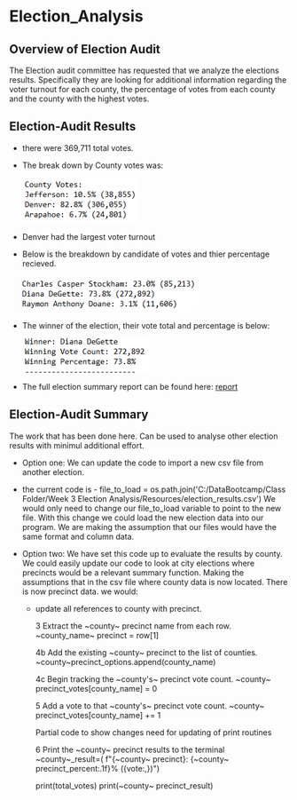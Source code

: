# Election_Analysis


## Overview of Election Audit
  The Election audit committee has requested that we analyze the elections results. Specifically they are looking for additional information regarding
  the voter turnout for each county, the percentage of votes from each county and the county with the highest votes.

## Election-Audit Results
  * there were 369,711 total votes.
  * The break down by County votes was: 
  
    ![](images/County.png)
  
  
  * Denver had the largest voter turnout

  * Below is the breakdown by candidate of votes and thier percentage recieved.

     ![](images/Candidate.png)
     
  * The winner of the election, their vote total and percentage is below:

      ![](images/winner.png)
      
  * The full election summary report can be found here: [report](https://github.com/tomstowell99/Election_Analysis/blob/main/election_analysis.txt)
  

## Election-Audit Summary

The work that has been done here. Can be used to analyse other election results with minimul additional effort.

 * Option one: We can update the code to import a new csv file from another election.
 * 
    the current code is - file_to_load = os.path.join('C:/DataBootcamp/Class Folder/Week 3 Election Analysis/Resources/election_results.csv')
    We would only  need to change our file_to_load variable to point to the new file. With this change we could load the new election data into our program.
    We are making the assumption that our files would have the same format and column data.
    
 * Option two: We have set this code up to evaluate the results by county. We could easily update our code to look at city elections where precincts would be a
   relevant summary function. Making the assumptions that in the csv file where county data is now located. There is now precinct data. we would:
   
    * update all references to county with precinct.
    
         3 Extract the ~county~ precinct name from each row.
         ~county_name~ precinct = row[1] 
        
         4b Add the existing ~county~ precinct to the list of counties.
            ~county~precinct_options.append(county_name)

         4c Begin tracking the ~county's~ precinct vote count.
         ~county~ precinct_votes[county_name] = 0

         5 Add a vote to that ~county's~ precinct vote count.
         ~county~ precinct_votes[county_name] += 1
         
        
         Partial code to show changes need for updating of print routines
         
         6 Print the ~county~ precinct results to the terminal
        ~county~_result=(
            f"{~county~ precinct}: {~county~ precinct_percent:.1f}% ({vote:,})")
        
        print(total_votes)
        print(~county~ precinct_result)
        
        
   
   
